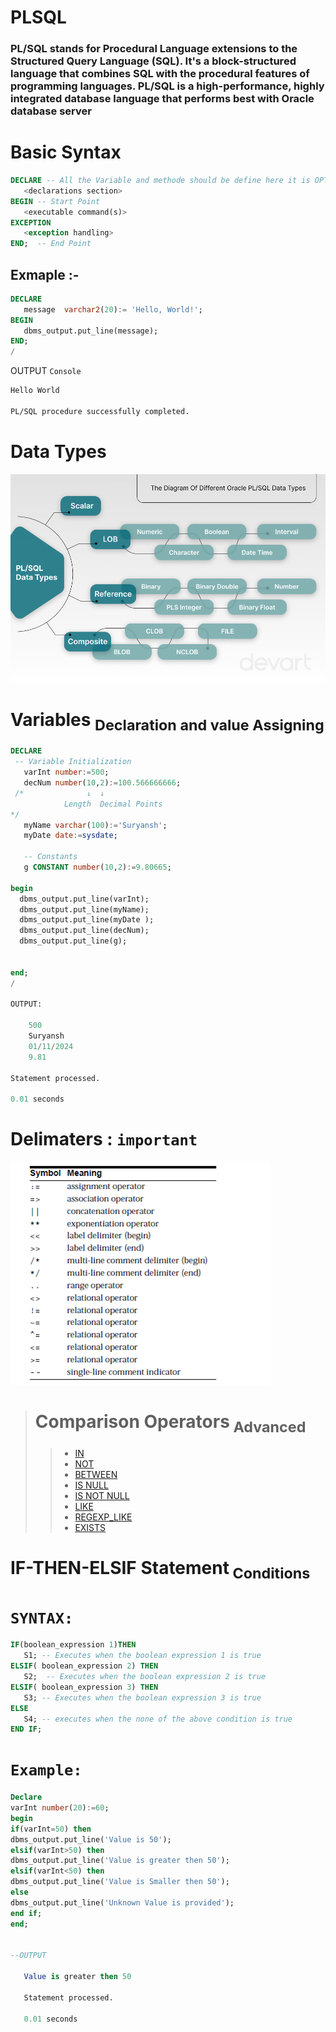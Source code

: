 # PLSQL

### PL/SQL stands for Procedural Language extensions to the Structured Query Language (SQL). It's a block-structured language that combines SQL with the procedural features of programming languages. PL/SQL is a high-performance, highly integrated database language that performs best with Oracle database server

# Basic Syntax
```sql
DECLARE -- All the Variable and methode should be define here it is OPTIONAL.
   <declarations section> 
BEGIN -- Start Point
   <executable command(s)>
EXCEPTION
   <exception handling> 
END;  -- End Point
```
## Exmaple :-

```sql
DECLARE 
   message  varchar2(20):= 'Hello, World!'; 
BEGIN 
   dbms_output.put_line(message); 
END; 
/ 
```
OUTPUT 
```Console```
```md
Hello World

PL/SQL procedure successfully completed.
```

# Data Types
![Alt text](image.png)

# Variables <sub>Declaration and value Assigning</sub>
```sql
DECLARE
 -- Variable Initialization 
   varInt number:=500;
   decNum number(10,2):=100.566666666;
 /*              ↓  ↓
            Length  Decimal Points
*/
   myName varchar(100):='Suryansh';
   myDate date:=sysdate;

   -- Constants
   g CONSTANT number(10,2):=9.80665; 

begin
  dbms_output.put_line(varInt);
  dbms_output.put_line(myName);
  dbms_output.put_line(myDate );
  dbms_output.put_line(decNum);
  dbms_output.put_line(g);
  
  
end;
/

OUTPUT: 

    500
    Suryansh
    01/11/2024
    9.81
    
Statement processed.

0.01 seconds

```
# Delimaters : ```important```

 ![Alt text](image-1.png)
 
> # Comparison Operators<sub> Advanced</sub>
>>* [IN ](https://www.techonthenet.com/oracle/in.php)
>>* [NOT](https://www.techonthenet.com/oracle/not.php)
>>* [BETWEEN](https://www.techonthenet.com/oracle/not.php)
>>* [IS NULL](https://www.techonthenet.com/oracle/isnull.php)
>>* [IS NOT NULL](https://www.techonthenet.com/oracle/isnotnull.php)
>>* [LIKE](https://www.techonthenet.com/oracle/like.php)
>>* [REGEXP_LIKE](https://www.techonthenet.com/oracle/regexp_like.php)
>>* [EXISTS](https://www.techonthenet.com/oracle/exists.php)

# **IF-THEN-ELSIF Statement**<sub> Conditions</sub>
# ```SYNTAX:```
```sql
IF(boolean_expression 1)THEN  
   S1; -- Executes when the boolean expression 1 is true  
ELSIF( boolean_expression 2) THEN 
   S2;  -- Executes when the boolean expression 2 is true  
ELSIF( boolean_expression 3) THEN 
   S3; -- Executes when the boolean expression 3 is true  
ELSE  
   S4; -- executes when the none of the above condition is true  
END IF;
```
# ```Example:```
```sql
Declare
varInt number(20):=60;
begin
if(varInt=50) then
dbms_output.put_line('Value is 50');
elsif(varInt>50) then
dbms_output.put_line('Value is greater then 50');
elsif(varInt<50) then
dbms_output.put_line('Value is Smaller then 50');
else
dbms_output.put_line('Unknown Value is provided');
end if;
end;


--OUTPUT 

   Value is greater then 50

   Statement processed.

   0.01 seconds
```

